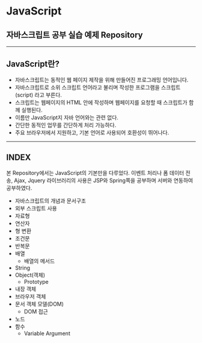 # JavaScript
## 자바스크립트 공부 실습 예제 Repository
-----------------------------

## JavaScript란?
- 자바스크립트는 동적인 웹 페이지 제작을 위해 만들어진 프로그래밍 언어입니다. 
- 자바스크립트로 소위 스크립트 언어라고 불리며 작성한 프로그램을 스크립트(script) 라고 부른다. 
- 스크립트는 웹페이지의 HTML 안에 작성하며 웹페이지를 요청할 때 스크립트가 함께 실행된다.
- 이름만 JavaScript지 자바 언어와는 관련 없다. 
- 간단한 동적인 업무를 간단하게 처리 가능하다.
- 주요 브라우저에서 지원하고, 기본 언어로 사용되어 호환성이 뛰어나다.

--------------------------------

## INDEX
본 Repository에서는 JavaScript의 기본만을 다루었다.
이벤트 처리나 폼 데이터 전송, Ajax, Jquery 라이브러리의 사용은 JSP와 Spring쪽을 공부하며 서버와 연동하여 공부하였다.
* 자바스크립트의 개념과 문서구조
* 외부 스크립트 사용
* 자료형
* 연산자
* 형 변환
* 조건문
* 반복문
* 배열
	- 배열의 메서드
* String
* Object(객체)
	- Prototype
* 내장 객체
* 브라우저 객체
* 문서 객체 모델(DOM)
	- DOM 접근
* 노드
* 함수
	- Variable Argument

